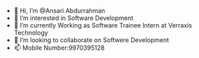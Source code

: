 - 👋 Hi, I’m @Ansari Abdurrahman
- 👀 I’m interested in Software Development
- 🌱 I’m currently Working as Software Trainee Intern at Verraxis Technology
- 💞️ I’m looking to collaborate on Softwere Development
- 📫 Mobile Number:9970395128

<!---
Abdurrahman1109/Abdurrahman1109 is a ✨ special ✨ repository because its `README.md` (this file) appears on your GitHub profile.
You can click the Preview link to take a look at your changes.
--->
